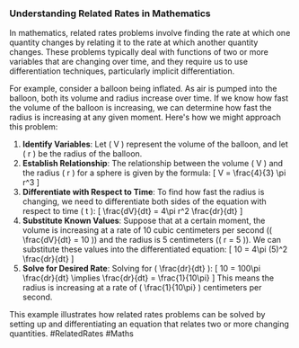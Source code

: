 ### Understanding Related Rates in Mathematics

In mathematics, related rates problems involve finding the rate at which one quantity changes by relating it to the rate at which another quantity changes. These problems typically deal with functions of two or more variables that are changing over time, and they require us to use differentiation techniques, particularly implicit differentiation.

For example, consider a balloon being inflated. As air is pumped into the balloon, both its volume and radius increase over time. If we know how fast the volume of the balloon is increasing, we can determine how fast the radius is increasing at any given moment. Here's how we might approach this problem:

1. **Identify Variables**: Let \( V \) represent the volume of the balloon, and let \( r \) be the radius of the balloon.
2. **Establish Relationship**: The relationship between the volume \( V \) and the radius \( r \) for a sphere is given by the formula:
   \[
   V = \frac{4}{3} \pi r^3
   \]
3. **Differentiate with Respect to Time**: To find how fast the radius is changing, we need to differentiate both sides of the equation with respect to time \( t \):
   \[
   \frac{dV}{dt} = 4\pi r^2 \frac{dr}{dt}
   \]
4. **Substitute Known Values**: Suppose that at a certain moment, the volume is increasing at a rate of 10 cubic centimeters per second (\( \frac{dV}{dt} = 10 \)) and the radius is 5 centimeters (\( r = 5 \)). We can substitute these values into the differentiated equation:
   \[
   10 = 4\pi (5)^2 \frac{dr}{dt}
   \]
5. **Solve for Desired Rate**: Solving for \( \frac{dr}{dt} \):
   \[
   10 = 100\pi \frac{dr}{dt} \implies \frac{dr}{dt} = \frac{1}{10\pi}
   \]
   This means the radius is increasing at a rate of \( \frac{1}{10\pi} \) centimeters per second.

This example illustrates how related rates problems can be solved by setting up and differentiating an equation that relates two or more changing quantities. #RelatedRates #Maths